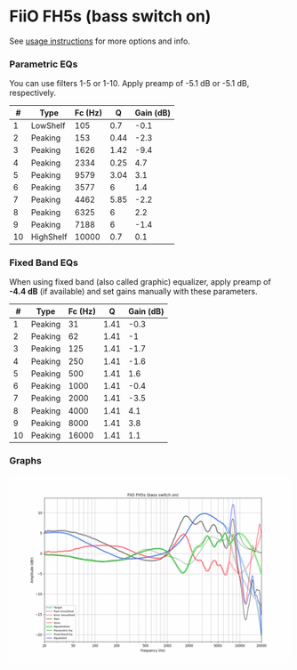 # FiiO FH5s (bass switch on)
See [usage instructions](https://github.com/jaakkopasanen/AutoEq#usage) for more options and info.

### Parametric EQs
You can use filters 1-5 or 1-10. Apply preamp of -5.1 dB or -5.1 dB, respectively.

|   # | Type      |   Fc (Hz) |    Q |   Gain (dB) |
|-----|-----------|-----------|------|-------------|
|   1 | LowShelf  |       105 | 0.7  |        -0.1 |
|   2 | Peaking   |       153 | 0.44 |        -2.3 |
|   3 | Peaking   |      1626 | 1.42 |        -9.4 |
|   4 | Peaking   |      2334 | 0.25 |         4.7 |
|   5 | Peaking   |      9579 | 3.04 |         3.1 |
|   6 | Peaking   |      3577 | 6    |         1.4 |
|   7 | Peaking   |      4462 | 5.85 |        -2.2 |
|   8 | Peaking   |      6325 | 6    |         2.2 |
|   9 | Peaking   |      7188 | 6    |        -1.4 |
|  10 | HighShelf |     10000 | 0.7  |         0.1 |

### Fixed Band EQs
When using fixed band (also called graphic) equalizer, apply preamp of **-4.4 dB** (if available) and set gains manually with these parameters.

|   # | Type    |   Fc (Hz) |    Q |   Gain (dB) |
|-----|---------|-----------|------|-------------|
|   1 | Peaking |        31 | 1.41 |        -0.3 |
|   2 | Peaking |        62 | 1.41 |        -1   |
|   3 | Peaking |       125 | 1.41 |        -1.7 |
|   4 | Peaking |       250 | 1.41 |        -1.6 |
|   5 | Peaking |       500 | 1.41 |         1.6 |
|   6 | Peaking |      1000 | 1.41 |        -0.4 |
|   7 | Peaking |      2000 | 1.41 |        -3.5 |
|   8 | Peaking |      4000 | 1.41 |         4.1 |
|   9 | Peaking |      8000 | 1.41 |         3.8 |
|  10 | Peaking |     16000 | 1.41 |         1.1 |

### Graphs
![](./FiiO%20FH5s%20(bass%20switch%20on).png)
